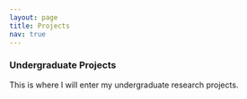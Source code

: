 ```yaml
---
layout: page
title: Projects
nav: true
---
```

### Undergraduate Projects
This is where I will enter my undergraduate research projects.
